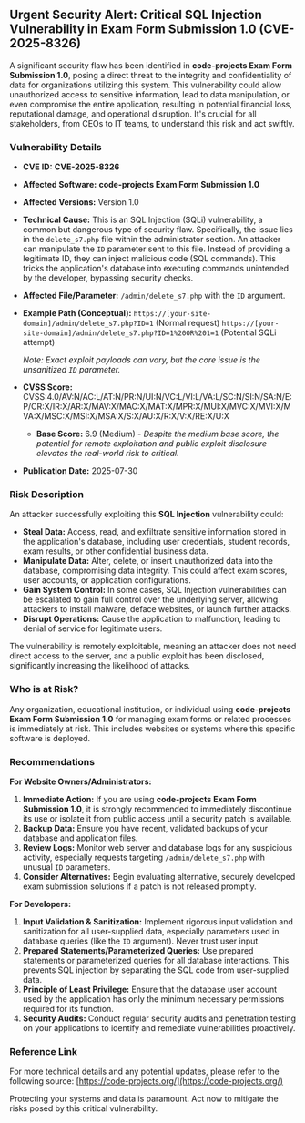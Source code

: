 ## Urgent Security Alert: Critical SQL Injection Vulnerability in Exam Form Submission 1.0 (**CVE-2025-8326**)

A significant security flaw has been identified in **code-projects Exam Form Submission 1.0**, posing a direct threat to the integrity and confidentiality of data for organizations utilizing this system. This vulnerability could allow unauthorized access to sensitive information, lead to data manipulation, or even compromise the entire application, resulting in potential financial loss, reputational damage, and operational disruption. It's crucial for all stakeholders, from CEOs to IT teams, to understand this risk and act swiftly.

### Vulnerability Details

*   **CVE ID:** **CVE-2025-8326**
*   **Affected Software:** **code-projects Exam Form Submission 1.0**
*   **Affected Versions:** Version 1.0
*   **Technical Cause:** This is an SQL Injection (SQLi) vulnerability, a common but dangerous type of security flaw. Specifically, the issue lies in the `delete_s7.php` file within the administrator section. An attacker can manipulate the `ID` parameter sent to this file. Instead of providing a legitimate ID, they can inject malicious code (SQL commands). This tricks the application's database into executing commands unintended by the developer, bypassing security checks.
*   **Affected File/Parameter:** `/admin/delete_s7.php` with the `ID` argument.
*   **Example Path (Conceptual):**
    `https://[your-site-domain]/admin/delete_s7.php?ID=1` (Normal request)
    `https://[your-site-domain]/admin/delete_s7.php?ID=1%20OR%201=1` (Potential SQLi attempt)

    *Note: Exact exploit payloads can vary, but the core issue is the unsanitized `ID` parameter.*

*   **CVSS Score:** CVSS:4.0/AV:N/AC:L/AT:N/PR:N/UI:N/VC:L/VI:L/VA:L/SC:N/SI:N/SA:N/E:P/CR:X/IR:X/AR:X/MAV:X/MAC:X/MAT:X/MPR:X/MUI:X/MVC:X/MVI:X/MVA:X/MSC:X/MSI:X/MSA:X/S:X/AU:X/R:X/V:X/RE:X/U:X
    *   **Base Score:** 6.9 (Medium) - *Despite the medium base score, the potential for remote exploitation and public exploit disclosure elevates the real-world risk to critical.*
*   **Publication Date:** 2025-07-30

### Risk Description

An attacker successfully exploiting this **SQL Injection** vulnerability could:

*   **Steal Data:** Access, read, and exfiltrate sensitive information stored in the application's database, including user credentials, student records, exam results, or other confidential business data.
*   **Manipulate Data:** Alter, delete, or insert unauthorized data into the database, compromising data integrity. This could affect exam scores, user accounts, or application configurations.
*   **Gain System Control:** In some cases, SQL Injection vulnerabilities can be escalated to gain full control over the underlying server, allowing attackers to install malware, deface websites, or launch further attacks.
*   **Disrupt Operations:** Cause the application to malfunction, leading to denial of service for legitimate users.

The vulnerability is remotely exploitable, meaning an attacker does not need direct access to the server, and a public exploit has been disclosed, significantly increasing the likelihood of attacks.

### Who is at Risk?

Any organization, educational institution, or individual using **code-projects Exam Form Submission 1.0** for managing exam forms or related processes is immediately at risk. This includes websites or systems where this specific software is deployed.

### Recommendations

**For Website Owners/Administrators:**

1.  **Immediate Action:** If you are using **code-projects Exam Form Submission 1.0**, it is strongly recommended to immediately discontinue its use or isolate it from public access until a security patch is available.
2.  **Backup Data:** Ensure you have recent, validated backups of your database and application files.
3.  **Review Logs:** Monitor web server and database logs for any suspicious activity, especially requests targeting `/admin/delete_s7.php` with unusual `ID` parameters.
4.  **Consider Alternatives:** Begin evaluating alternative, securely developed exam submission solutions if a patch is not released promptly.

**For Developers:**

1.  **Input Validation & Sanitization:** Implement rigorous input validation and sanitization for all user-supplied data, especially parameters used in database queries (like the `ID` argument). Never trust user input.
2.  **Prepared Statements/Parameterized Queries:** Use prepared statements or parameterized queries for all database interactions. This prevents SQL injection by separating the SQL code from user-supplied data.
3.  **Principle of Least Privilege:** Ensure that the database user account used by the application has only the minimum necessary permissions required for its function.
4.  **Security Audits:** Conduct regular security audits and penetration testing on your applications to identify and remediate vulnerabilities proactively.

### Reference Link

For more technical details and any potential updates, please refer to the following source:
[https://code-projects.org/](https://code-projects.org/)

Protecting your systems and data is paramount. Act now to mitigate the risks posed by this critical vulnerability.